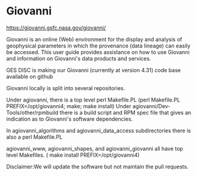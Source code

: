 # Giovanni
https://giovanni.gsfc.nasa.gov/giovanni/

Giovanni is an online (Web) environment for the display and analysis of geophysical parameters in which the provenance (data lineage) can easily be accessed. This user guide provides assistance on how to use Giovanni and information on Giovanni's data products and services.

GES DISC is making our Giovanni (currently at version 4.31)  code base available on github

Giovanni locally is split into several repositories.

Under agiovanni, there is a top level perl Makefile.PL (perl Makefile.PL PREFIX=/opt/giovanni4; make; make install)
Under agiovanni/Dev-Tools/other/rpmbuild there is a build script and RPM spec file that gives an  indication as to
Giovanni's software dependencies.

In agiovanni_algorithms and agiovanni_data_access subdirectories there is also a perl Makefile.PL

agiovanni_www, agiovanni_shapes, and agiovanni_giovanni all have  top level Makefiles. ( make install PREFIX=/opt/giovanni4)


Disclaimer:We will update the software but not maintain the pull requests.





